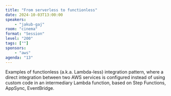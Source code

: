 ```yaml
---
title: "From serverless to functionless"
date: 2024-10-03T13:00:00
speakers:
    - "jakub-gaj"
room: "cinema"
format: "Session" 
level: "200"
tags: [""]
sponsors: 
    - "aws"
agenda: "13"
---
```


Examples of functionless (a.k.a. Lambda-less) integration pattern, where a direct integration between two AWS services is configured instead of using custom code in an intermediary Lambda function, based on Step Functions, AppSync, EventBridge.